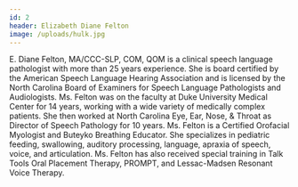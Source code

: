 ```yaml
---
id: 2
header: Elizabeth Diane Felton
image: /uploads/hulk.jpg
---
```

E. Diane Felton, MA/CCC-SLP, COM, QOM is a clinical speech language pathologist with more than 25 years experience. She is board certified by the American Speech Language Hearing Association and is licensed by the North Carolina Board of Examiners for Speech Language Pathologists and Audiologists. Ms. Felton was on the faculty at Duke University Medical Center for 14 years, working with a wide variety of medically complex patients. She then worked at North Carolina Eye, Ear, Nose, & Throat as Director of Speech Pathology for 10 years. Ms. Felton is a Certified Orofacial Myologist and Buteyko Breathing Educator. She specializes in pediatric feeding, swallowing, auditory processing, language, apraxia of speech, voice, and articulation. Ms. Felton has also received special training in Talk Tools Oral Placement Therapy, PROMPT, and Lessac-Madsen Resonant Voice Therapy.